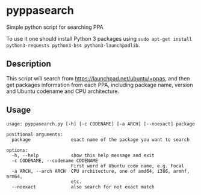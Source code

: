 # pyppasearch
Simple python script for searching PPA

To use it one should install Python 3 packages using `sudo apt-get install python3-requests python3-bs4 python3-launchpadlib`.

## Description
This script will search from https://launchpad.net/ubuntu/+ppas, and then get packages information from each PPA, including package name, version and Ubuntu codename and CPU architecture.

## Usage
```
usage: pyppasearch.py [-h] [-c CODENAME] [-a ARCH] [--noexact] package

positional arguments:
  package               exact name of the package you want to search

options:
  -h, --help            show this help message and exit
  -c CODENAME, --codename CODENAME
                        First word of Ubuntu code name, e.g. Focal
  -a ARCH, --arch ARCH  CPU architecture, one of amd64, i386, armhf, arm64,
                        etc.
  --noexact             also search for not exact match
```
